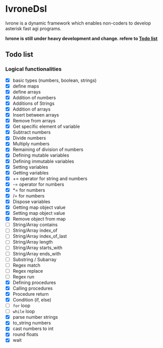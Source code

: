 # IvroneDsl

Ivrone is a dynamic framework which enables non-coders to develop asterisk
fast agi programs.

**Ivrone is still under heavy development and change. refere to [Todo list](#todo-list)**

## Todo list

### Logical functionalities
 - [x] basic types (numbers, boolean, strings)
 - [x] define maps
 - [x] define arrays
 - [x] Addition of numbers
 - [x] Additions of Strings
 - [x] Addition of arrays
 - [x] Insert between arrays
 - [x] Remove from arrays
 - [x] Get specific element of variable
 - [x] Subtract numbers
 - [x] Divide numbers
 - [x] Multiply numbers
 - [x] Remaining of division of numbers
 - [x] Defining mutable variables
 - [x] Defining immutable variables
 - [x] Setting variables
 - [x] Getting variables
 - [x] += operator for string and numbers
 - [x] -= operator for numbers
 - [x] \*= for numbers
 - [x] /= for numbers
 - [x] Dispose variables
 - [x] Getting map object value
 - [x] Setting map object value
 - [x] Remove object from map
 - [ ] String/Array contains
 - [ ] String/Array index_of
 - [ ] String/Array index_of_last
 - [ ] String/Array length
 - [ ] String/Array starts_with
 - [ ] String/Array ends_with
 - [ ] Substring / Subarray
 - [ ] Regex match
 - [ ] Regex replace
 - [ ] Regex run
 - [x] Defining procedures
 - [x] Calling procedures
 - [x] Procedure return
 - [x] Condition (if, else)
 - [ ] `for` loop
 - [ ] `while` loop
 - [x] parse number strings
 - [x] to_string numbers
 - [x] cast numbers to int
 - [x] round floats
 - [x] wait
